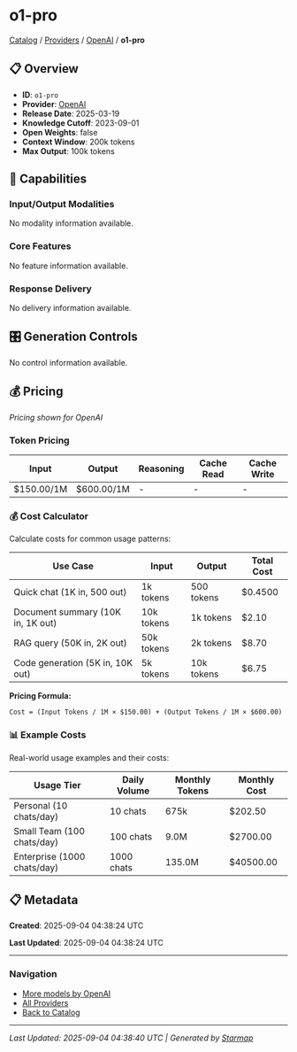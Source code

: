 # o1-pro
  
[Catalog](../../../..) / [Providers](../../..) / [OpenAI](../..) / **o1-pro**


## 📋 Overview
  
- **ID**: `o1-pro`
- **Provider**: [OpenAI](../)
- **Release Date**: 2025-03-19
- **Knowledge Cutoff**: 2023-09-01
- **Open Weights**: false
- **Context Window**: 200k tokens
- **Max Output**: 100k tokens
  
## 🎯 Capabilities
  
### Input/Output Modalities
  
No modality information available.
  
### Core Features
  
No feature information available.
  
### Response Delivery
  
No delivery information available.
  
## 🎛️ Generation Controls
  
No control information available.
  
## 💰 Pricing
  
*Pricing shown for OpenAI*
  
  
### Token Pricing
  
| Input | Output | Reasoning | Cache Read | Cache Write |
|---------|---------|---------|---------|---------|
| $150.00/1M | $600.00/1M | - | - | - |

  
### 💰 Cost Calculator
  
Calculate costs for common usage patterns:
  
  
| Use Case | Input | Output | Total Cost |
|---------|---------|---------|---------|
| Quick chat (1K in, 500 out) | 1k tokens | 500 tokens | $0.4500 |
| Document summary (10K in, 1K out) | 10k tokens | 1k tokens | $2.10 |
| RAG query (50K in, 2K out) | 50k tokens | 2k tokens | $8.70 |
| Code generation (5K in, 10K out) | 5k tokens | 10k tokens | $6.75 |

  
**Pricing Formula:**
  
```
Cost = (Input Tokens / 1M × $150.00) + (Output Tokens / 1M × $600.00)
```
  
### 📊 Example Costs
  
Real-world usage examples and their costs:
  
  
| Usage Tier | Daily Volume | Monthly Tokens | Monthly Cost |
|---------|---------|---------|---------|
| Personal (10 chats/day) | 10 chats | 675k | $202.50 |
| Small Team (100 chats/day) | 100 chats | 9.0M | $2700.00 |
| Enterprise (1000 chats/day) | 1000 chats | 135.0M | $40500.00 |

  
## 📋 Metadata
  
**Created**: 2025-09-04 04:38:24 UTC
  
**Last Updated**: 2025-09-04 04:38:24 UTC
  
  
---
  
  
### Navigation

- [More models by OpenAI](../)
- [All Providers](../../../../providers)
- [Back to Catalog](../../../..)


---
_Last Updated: 2025-09-04 04:38:40 UTC | Generated by [Starmap](https://github.com/agentstation/starmap)_
